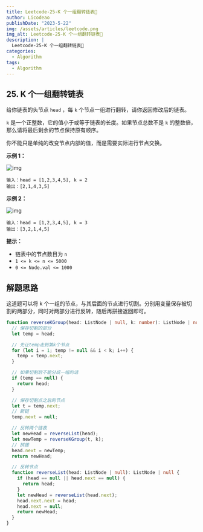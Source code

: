 ```yaml
---
title: Leetcode-25-K 个一组翻转链表📌
author: Licodeao
publishDate: "2023-5-22"
img: /assets/articles/leetcode.png
img_alt: Leetcode-25-K 个一组翻转链表📌
description: |
  Leetcode-25-K 个一组翻转链表📌
categories:
  - Algorithm
tags:
  - Algorithm
---
```


## 25. K 个一组翻转链表

给你链表的头节点 `head` ，每 `k` 个节点一组进行翻转，请你返回修改后的链表。

`k` 是一个正整数，它的值小于或等于链表的长度。如果节点总数不是 `k` 的整数倍，那么请将最后剩余的节点保持原有顺序。

你不能只是单纯的改变节点内部的值，而是需要实际进行节点交换。

**示例 1：**

![img](https://assets.leetcode.com/uploads/2020/10/03/reverse_ex1.jpg)

```
输入：head = [1,2,3,4,5], k = 2
输出：[2,1,4,3,5]
```

**示例 2：**

![img](https://assets.leetcode.com/uploads/2020/10/03/reverse_ex2.jpg)

```
输入：head = [1,2,3,4,5], k = 3
输出：[3,2,1,4,5]
```

**提示：**

- 链表中的节点数目为 `n`
- `1 <= k <= n <= 5000`
- `0 <= Node.val <= 1000`

## 解题思路

这道题可以将 k 个一组的节点，与其后面的节点进行切割。分别用变量保存被切割的两部分，同时对两部分进行反转，随后再拼接返回即可。

```typescript
function reverseKGroup(head: ListNode | null, k: number): ListNode | null {
  // 保存切割的部分
  let temp = head;

  // 先让temp走到第k个节点
  for (let i = 1; temp != null && i < k; i++) {
    temp = temp.next;
  }

  // 如果切割后不能分成一组的话
  if (temp == null) {
    return head;
  }

  // 保存切割点之后的节点
  let t = temp.next;
  // 断链
  temp.next = null;

  // 反转两个链表
  let newHead = reverseList(head);
  let newTemp = reverseKGroup(t, k);
  // 拼接
  head.next = newTemp;
  return newHead;

  // 反转节点
  function reverseList(head: ListNode | null): ListNode | null {
    if (head == null || head.next == null) {
      return head;
    }
    let newHead = reverseList(head.next);
    head.next.next = head;
    head.next = null;
    return newHead;
  }
}
```
